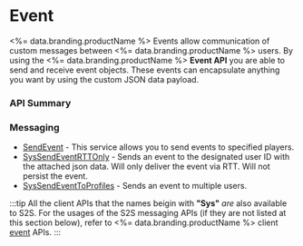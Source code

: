 # Event



<%= data.branding.productName %> Events allow communication of custom messages between <%= data.branding.productName %> users. By using the <%= data.branding.productName %> **Event API** you are able to send and receive event objects. These events can encapsulate anything you want by using the custom JSON data payload.
### API Summary

### Messaging
* [SendEvent](/api/s2s/event/sendevent) - This service allows you to send events to specified players.
* [SysSendEventRTTOnly](/api/capi/event/syssendeventrttonly) - Sends an event to the designated user ID with the attached json data. Will only deliver the event via RTT. Will not persist the event.
* [SysSendEventToProfiles](/api/capi/event/syssendeventtoprofiles) - Sends an event to multiple users.

:::tip
All the client APIs that the names beigin with <strong>"Sys"</strong> <em>are</em> also available to S2S. 
For the usages of the S2S messaging APIs (if they are not listed at this section below),
refer to <%= data.branding.productName %> client [event](/api/capi/event) APIs.
:::

<DocCardList />